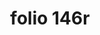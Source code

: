 ---
layout: edition
title: folio 146r
manuscript: Florence, Biblioteca Marucelliana, Carte Rajna XIX.15
sigla: R
iip: r146r.tif
milestone: 291
---